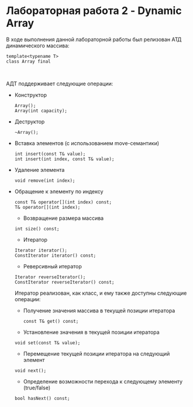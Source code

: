 # Лабораторная работа 2 - Dynamic Array

В ходе выполнения данной лабораторной работы был релизован АТД динамического массива:
  <br />
  ```
  template<typename T>
  class Array final
  ```
  <br />
  
АДТ поддерживает следующие операции:

- Конструктор
  ```
  Array();
  Array(int capacity);
  ```

- Деструктор
  ```
  ~Array();
  ```

- Вставка элементов (с использованием move-семантики)
  ```
  int insert(const T& value);
  int insert(int index, const T& value);
  ```

- Удаление элемента
  ```  
  void remove(int index);
  ```

- Обращение к элементу по индексу
  ```
  const T& operator[](int index) const;
  T& operator[](int index);
  ```
  
  - Возвращение размера массива
  ```
  int size() const;
  ```
  
  - Итератор
  ```
  Iterator iterator();
  ConstIterator iterator() const;
  ```
  
  - Реверсивный итератор
  ```
  Iterator reverseIterator();
  ConstIterator reverseIterator() const;
  ```
  
   Итератор реализован, как класс, и ему также доступны следующие операции:
  - Получение значения массива в текущей позиции итератора
    ```
    const T& get() const;
    ```
   - Установление значения в текущей позиции итератора
    ```
    void set(const T& value);
    ```
   - Перемещение текущей позиции итератора на следующий элемент
    ```
    void next();
    ```
   - Определение возможности перехода к следующему элементу (true/false)
    ```
    bool hasNext() const;
    ```

